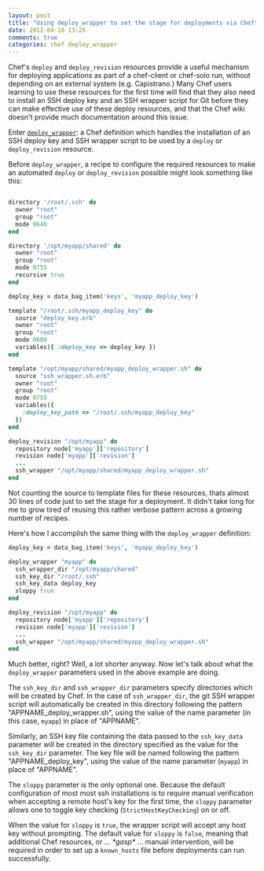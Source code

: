 ```yaml
---
layout: post
title: "Using deploy_wrapper to set the stage for deployments via Chef"
date: 2012-04-10 13:25
comments: true
categories: chef deploy_wrapper
---
```

Chef's `deploy` and `deploy_revision` resources provide a useful mechanism for deploying applications as part of a chef-client or chef-solo run, without depending on an external system (e.g. Capistrano.) Many Chef users learning to use these resources for the first time will find that they also need to install an SSH deploy key and an SSH wrapper script for Git before they can make effective use of these deploy resources, and that the Chef wiki doesn't provide much documentation around this issue.

Enter [`deploy_wrapper`](http://github.com/cwjohnston/chef-deploy_wrapper): a Chef definition which handles the installation of an SSH deploy key and SSH wrapper script to be used by a `deploy` or `deploy_revision` resource.

Before `deploy_wrapper`, a recipe to configure the required resources to make an automated `deploy` or `deploy_revision` possible might look something like this:

``` ruby

directory '/root/.ssh' do
  owner "root"
  group "root"
  mode 0640
end

directory '/opt/myapp/shared' do
  owner "root"
  group "root"
  mode 0755
  recursive true
end

deploy_key = data_bag_item('keys', 'myapp_deploy_key')

template "/root/.ssh/myapp_deploy_key" do
  source "deploy_key.erb"
  owner "root"
  group "root"
  mode 0600
  variables({ :deploy_key => deploy_key })
end

template "/opt/myapp/shared/myapp_deploy_wrapper.sh" do
  source "ssh_wrapper.sh.erb"
  owner "root"
  group "root"
  mode 0755
  variables({
    :deploy_key_path => "/root/.ssh/myapp_deploy_key"
  })
end

deploy_revision "/opt/myapp" do
  repository node['myapp']['repository']
  revision node['myapp']['revision']
  ...
  ssh_wrapper "/opt/myapp/shared/myapp_deploy_wrapper.sh"
end

```

Not counting the source to template files for these resources, thats almost 30 lines of code just to set the stage for a deployment. It didn't take long for me to grow tired of reusing this rather verbose pattern across a growing number of recipes.

Here's how I accomplish the same thing with the `deploy_wrapper` definition:

``` ruby
deploy_key = data_bag_item('keys', 'myapp_deploy_key')

deploy_wrapper "myapp" do
  ssh_wrapper_dir "/opt/myapp/shared"
  ssh_key_dir "/root/.ssh"
  ssh_key_data deploy_key
  sloppy true
end

deploy_revision "/opt/myapp" do
  repository node['myapp']['repository']
  revision node['myapp']['revision']
  ...
  ssh_wrapper "/opt/myapp/shared/myapp_deploy_wrapper.sh"
end
```

Much better, right? Well, a lot shorter anyway. Now let's talk about what the `deploy_wrapper` parameters used in the above example are doing. 

The `ssh_key_dir` and `ssh_wrapper_dir` parameters specify directories which will be created by Chef. In the case of `ssh_wrapper_dir`, the git SSH wrapper script will automatically be created in this directory following the pattern "APPNAME_deploy_wrapper.sh", using the value of the name parameter (in this case, `myapp`) in place of "APPNAME". 

Similarly, an SSH key file containing the data passed to the `ssh_key_data` parameter will be created in the directory specified as the value for the `ssh_key_dir` parameter. The key file will be named following the pattern "APPNAME_deploy_key", using the value of the name parameter (`myapp`) in place of "APPNAME".

The `sloppy` parameter is the only optional one. Because the default configuration of most most ssh installations is to require manual verification when accepting a remote host's key for the first time, the `sloppy` parameter allows one to toggle key checking (`StrictHostKeyChecking`) on or off. 

When the value for `sloppy` is `true`, the wrapper script will accept any host key without prompting. The default value for `sloppy` is `false`, meaning that additional Chef resources, or ... *\*gasp\** ... manual intervention, will be required in order to set up a `known_hosts` file before deployments can run successfully.
